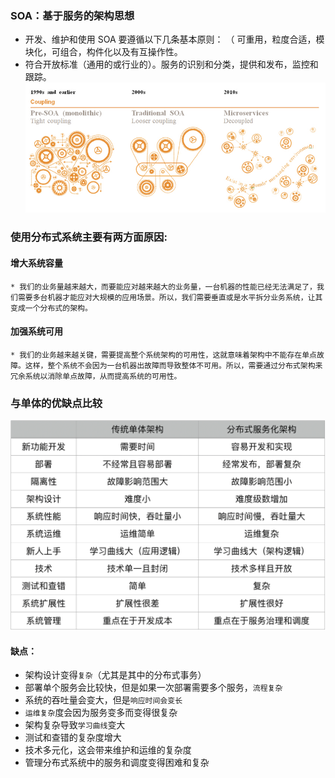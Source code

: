 ### SOA：基于服务的架构思想
* 开发、维护和使用 SOA 要遵循以下几条基本原则：
（ 可重用，粒度合适，模块化，可组合，构件化以及有互操作性。
* 符合开放标准（通用的或行业的）。服务的识别和分类，提供和发布，监控和跟踪。
![图片](attachments/02.分布式系统概念/f270c62a7f0823b76c84462ff2e79752_MD5.png)

### 使用分布式系统主要有两方面原因:
#### 增大系统容量
    * 我们的业务量越来越大，而要能应对越来越大的业务量，一台机器的性能已经无法满足了，我们需要多台机器才能应对大规模的应用场景。所以，我们需要垂直或是水平拆分业务系统，让其变成一个分布式的架构。

#### 加强系统可用
    * 我们的业务越来越关键，需要提高整个系统架构的可用性，这就意味着架构中不能存在单点故障。这样，整个系统不会因为一台机器出故障而导致整体不可用。所以，需要通过分布式架构来冗余系统以消除单点故障，从而提高系统的可用性。

### 与单体的优缺点比较
![图片](attachments/02.分布式系统概念/3304aa2ca3377dda748c25b1ad9376e8_MD5.png)
#### 缺点：
* 架构设计变得`复杂`（尤其是其中的分布式事务）
* 部署单个服务会比较快，但是如果一次部署需要多个服务，`流程复杂`
* 系统的吞吐量会变大，但是`响应时间会变长`
* `运维复杂`度会因为服务变多而变得很复杂
* 架构复杂导致`学习曲线`变大
* 测试和查错的复杂度增大
* 技术多元化，这会带来维护和运维的复杂度
* 管理分布式系统中的服务和调度变得困难和复杂